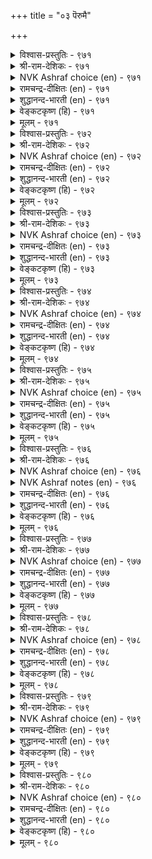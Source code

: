 +++
title = "०३ पॆरुमै"

+++


<details><summary>विश्वास-प्रस्तुतिः - ९७१</summary>

ऒळिऒरुवऱ्कु उळ्ळ वॆऱुक्कै इळिऒरुवऱ्कु  
अह्दिऱन्दु वाऴ्दुम् ऎनल्।       ९७१
</details>

<details><summary>श्री-राम-देशिकः - ९७१</summary>

अधिकारः ९८. महत्त्वम्  
लोके कस्यचिदुत्साहो महत्त्वमिति कथ्यते ।  
विनोत्साहं जीवनेच्छा महत्वाभाव उच्यते ॥ ९७१॥
</details>

<details><summary>NVK Ashraf choice (en) - ९७१</summary>

०९७१
Honour is to crave for excellence.
Dishonor is to say: “I shall live without it”.
(N.V.K. Ashraf)
</details>

<details><summary>रामचन्द्र-दीक्षितः (en) - ९७१</summary>

971 oḷioruvaṟku uḷḷa veṟukkai iḷioruvaṟku  
aḵtuiṟantu vāḻtum eṉal.

971\. The glory of life is to achieve greatness. The poverty of life is to be lost to all glory.  
</details>

<details><summary>शुद्धानन्द-भारती (en) - ९७१</summary>

1\. ஒளிஒருவற்கு உள்ள வெறுக்கை இளிஒருவற்கு  
அஃதிறந்து வாழ்தும் எனல்.  
A heart of courage lives in light  
Devoid of that one's life is night.        971  
</details>

<details><summary>वेङ्कटकृष्ण (हि) - ९७१</summary>

971
मानव को विख्याति दे, रहना सहित उमंग ।  
‘जीयेंगे उसके बिना’, है यों कथन कलक ॥
  </details>

<details><summary>मूलम् - ९७१</summary>

ऒळिऒरुवऱ्कु उळ्ळ वॆऱुक्कै इळिऒरुवऱ्कु  
अह्दिऱन्दु वाऴ्दुम् ऎनल्।       ९७१
</details>

<details><summary>विश्वास-प्रस्तुतिः - ९७२</summary>

पिऱप्पॊक्कुम् ऎल्ला उयिर्क्कुम् सिऱप्पॊव्वा  
सॆय्दॊऴिल् वेट्रुमै यान्।      ९७२
</details>

<details><summary>श्री-राम-देशिकः - ९७२</summary>

तुल्याः स्युर्जन्मना सर्वे किन्तु कर्मविभेदतः ।  
महत्त्वतदाभावौ तु भिन्नौ जीवेषु तिष्ठतः ॥ ९७२॥
</details>

<details><summary>NVK Ashraf choice (en) - ९७२</summary>

०९७२
By birth all men are equal. Differences in their action
Render their worth unequal.
(S. Maharajan)
</details>

<details><summary>रामचन्द्र-दीक्षितः (en) - ९७२</summary>

972 piṟappuokkum ellā uyirkkum ciṟappuovvā  
ceytoḻil vēṟṟumai yāṉ.

972\. It is not birth but deeds that mark men.  
</details>

<details><summary>शुद्धानन्द-भारती (en) - ९७२</summary>

2\. பிறப்பொக்கும் எல்லா உயிர்க்கும் சிறப்பொவ்வா  
செய்தொழில் வேற்றுமை யான்.  
All beings are the same in birth  
But work decides their varied worth.        972  
</details>

<details><summary>वेङ्कटकृष्ण (हि) - ९७२</summary>

972
सभी मनुज हैं जन्म से, होते एक समान ।  
गुण-विशेष फिर सम नहीं, कर्म-भेद से जान ॥
  </details>

<details><summary>मूलम् - ९७२</summary>

पिऱप्पॊक्कुम् ऎल्ला उयिर्क्कुम् सिऱप्पॊव्वा  
सॆय्दॊऴिल् वेट्रुमै यान्।      ९७२
</details>

<details><summary>विश्वास-प्रस्तुतिः - ९७३</summary>

मेलिरुन्दुम् मेलल्लार् मेलल्लर् कीऴिरुन्दुम्  
कीऴल्लार् कीऴल् लवर्।      ९७३
</details>

<details><summary>श्री-राम-देशिकः - ९७३</summary>

श्रेष्ठकर्म विन श्रेष्ठकृत्यात् सामान्योऽपि महान् भवेत् ।  
विना स्थानां श्रेष्ठकृत्यात् सामान्योऽपि महान् भवेत् ॥ ९७३॥
</details>

<details><summary>NVK Ashraf choice (en) - ९७३</summary>

०९७३
Neither the high-born who act low are high,
Nor the low-born who act high, low. *
(P.S. Sundaram)
</details>

<details><summary>रामचन्द्र-दीक्षितः (en) - ९७३</summary>

973 mēliruntum mēlallār mēlallar kīḻiruntum  
kīḻallār kīḻal lavar.

973\. One is not great because of one’s birth in a noble family; one is not low because of one’s low birth.  
</details>

<details><summary>शुद्धानन्द-भारती (en) - ९७३</summary>

3\. மேலிருந்தும் மேலல்லார் மேலல்லர் கீழிருந்தும்  
கீழல்லார் கீழல் லவர்.  
Ignoble high not high they are  
The noble low not low they fare.        973  
</details>

<details><summary>वेङ्कटकृष्ण (हि) - ९७३</summary>

973
छोटे नहिं होते बड़े, यद्यपि स्थिति है उच्च ।  
निचली स्थिति में भी बड़े, होते हैं नहिं तुच्छ ॥
  </details>

<details><summary>मूलम् - ९७३</summary>

मेलिरुन्दुम् मेलल्लार् मेलल्लर् कीऴिरुन्दुम्  
कीऴल्लार् कीऴल् लवर्।      ९७३
</details>

<details><summary>विश्वास-प्रस्तुतिः - ९७४</summary>

ऒरुमै मगळिरे पोलप् पॆरुमैयुम्  
तन्नैत्तान् कॊण्डॊऴुगिन् उण्डु।       ९७४
</details>

<details><summary>श्री-राम-देशिकः - ९७४</summary>

यस्त्वात्मानं सद्गुणाद्यैः रक्षन् जीवति मानवः ।  
महिमानं स विन्देत दृढचित्ता सती यथा ॥ ९७४॥
</details>

<details><summary>NVK Ashraf choice (en) - ९७४</summary>

०९७४
Even greatness, like a woman’s chastity,
Belongs only to him who guards himself.
(W.H. Drew and J. Lazarus)
</details>

<details><summary>रामचन्द्र-दीक्षितः (en) - ९७४</summary>

974 orumai makaḷirē pōlap perumaiyum  
taṉṉaittāṉ koṇṭuoḻukiṉ uṇṭu.

974\. Greatness springs from one’s own good conduct preserved like the sacred honour of a woman.  
</details>

<details><summary>शुद्धानन्द-भारती (en) - ९७४</summary>

4\. ஒருமை மகளிரே போலப் பெருமையும்  
தன்னைத்தான் கொண்டொழுகின் உண்டு.  
Greatness like woman's chastity  
Is guarded by self-varacity.        974  
</details>

<details><summary>वेङ्कटकृष्ण (हि) - ९७४</summary>

974
एक निष्ठ रहती हुई, नारी सती समान ।  
आत्म-संयमी जो रहा, उसका हो बहुमान ॥
  </details>

<details><summary>मूलम् - ९७४</summary>

ऒरुमै मगळिरे पोलप् पॆरुमैयुम्  
तन्नैत्तान् कॊण्डॊऴुगिन् उण्डु।       ९७४
</details>

<details><summary>विश्वास-प्रस्तुतिः - ९७५</summary>

पॆरुमै युडैयवर् आट्रुवार् आट्रिन्  
अरुमै उडैय सॆयल्।       ९७५
</details>

<details><summary>श्री-राम-देशिकः - ९७५</summary>

महत्त्वगुणसम्पन्नाः कर्तव्यं कार्यमुत्तमम् ।  
विहितेन पथा कर्तुं भवेयुः शक्तिशालिनः ॥ ९७५॥
</details>

<details><summary>NVK Ashraf choice (en) - ९७५</summary>

०९७५
If the great achieve anything,
It will be deeds rare in achievement. *
(P.S. Sundaram)
</details>

<details><summary>रामचन्द्र-दीक्षितः (en) - ९७५</summary>

975 perumai uṭaiyavar āṟṟuvār āṟṟiṉ  
arumai uṭaiya ceyal.

975\. Greatness achieves things difficult for others.  
</details>

<details><summary>शुद्धानन्द-भारती (en) - ९७५</summary>

5\. பெருமை உடையவர் ஆற்றுவார் ஆற்றின்  
அருமை உடைய செயல்.  
Great souls when their will is active  
Do mighty deeds rare to achieve.        975  
</details>

<details><summary>वेङ्कटकृष्ण (हि) - ९७५</summary>

975
जो जन महानुभव हैं, उनको है यह साध्य ।  
कर चुकना है रीति से, जो हैं कार्य असाध्य ॥
  </details>

<details><summary>मूलम् - ९७५</summary>

पॆरुमै युडैयवर् आट्रुवार् आट्रिन्  
अरुमै उडैय सॆयल्।       ९७५
</details>

<details><summary>विश्वास-प्रस्तुतिः - ९७६</summary>

सिऱियार् उणर्च्चियुळ् इल्लै पॆरियारैप्  
पेणिक् कॊळ् वेम् ऎन्नुम् नोक्कु।       ९७६
</details>

<details><summary>श्री-राम-देशिकः - ९७६</summary>

''महात्मनः पुरस्कृत्य यामस्तद्गतवर्त्मना'' ।  
इति न स्यान्मतिर्नीचेष्वात्मश्लाघापरेषु च ॥ ९७६॥
</details>

<details><summary>NVK Ashraf choice (en) - ९७६</summary>

०९७६
It is not in the nature of the small to have
That outlook of emulating the great. *
(S.M. Diaz)
</details>

<details><summary>NVK Ashraf notes (en) - ९७६</summary>

९७६. yama = God of Death.
</details>

<details><summary>रामचन्द्र-दीक्षितः (en) - ९७६</summary>

976 ciṟiyār uṇarcciyuḷ illai periyāraip  
pēṇikkoḷ vēmeṉṉum nōkku.

976\. Littleness feels no reverence for the great.  
</details>

<details><summary>शुद्धानन्द-भारती (en) - ९७६</summary>

6\. சிறியார் உணர்ச்சியுள் இல்லை பெரியாரைப்  
பேணிக்கொள் வேம்என்னும் நோக்கு.  
The petty-natured ones have not  
The mind to seek and befriend the great.        976  
</details>

<details><summary>वेङ्कटकृष्ण (हि) - ९७६</summary>

976
छोटों के मन में नहीं, होता यों सुविचार ।  
पावें गुण नर श्रेष्ठ का, कर उनका सत्कार ॥
  </details>

<details><summary>मूलम् - ९७६</summary>

सिऱियार् उणर्च्चियुळ् इल्लै पॆरियारैप्  
पेणिक् कॊळ् वेम् ऎन्नुम् नोक्कु।       ९७६
</details>

<details><summary>विश्वास-प्रस्तुतिः - ९७७</summary>

इऱप्पे पुरिन्द तॊऴिट्राम् सिऱप्पुन्दान्  
सीरल् लवर्गण् पडिन्।       ९७७
</details>

<details><summary>श्री-राम-देशिकः - ९७७</summary>

सज्जनार्हमहत्वाख्यगुणो विद्यादिवर्जितम् ।  
अस्थानपुरुषं प्राप्य तं कुर्याद् गर्वपूरितम् ॥ ९७७॥
</details>

<details><summary>NVK Ashraf choice (en) - ९७७</summary>

०९७७
If any distinction falls on the little minded,
Their insolence will know no bounds. *
(V.V.S. Aiyar)
</details>

<details><summary>रामचन्द्र-दीक्षितः (en) - ९७७</summary>

977 iṟappōr irunta toḻiṟṟām ciṟappuntāṉ  
cīral lavarkaṇ paṭiṉ.

977\. Littleness is proud of its virtues.  
</details>

<details><summary>शुद्धानन्द-भारती (en) - ९७७</summary>

7\. இறப்பே புரிந்த தொழிற்றாம் சிறப்புந்தான்  
சீரல் லவர்கட் படின்.  
The base with power and opulence  
Wax with deeds of insolence.        977  
</details>

<details><summary>वेङ्कटकृष्ण (हि) - ९७७</summary>

977
लगती है संपन्नता, जब ओछों के हाथ ।  
तब भी अत्याचार ही, करे गर्व के साथ ॥
  </details>

<details><summary>मूलम् - ९७७</summary>

इऱप्पे पुरिन्द तॊऴिट्राम् सिऱप्पुन्दान्  
सीरल् लवर्गण् पडिन्।       ९७७
</details>

<details><summary>विश्वास-प्रस्तुतिः - ९७८</summary>

पणियुमाम् ऎण्ड्रुम् पॆरुमै सिऱुमै  
अणियुमाम् तन्नै वियन्दु।       ९७८
</details>

<details><summary>श्री-राम-देशिकः - ९७८</summary>

महत्वगुणशीलास्तु भवन्ति विनयान्विताः ।  
तद्विहीना निजस्तोत्रकरणैकपरायणाः ॥ ९७८॥
</details>

<details><summary>NVK Ashraf choice (en) - ९७८</summary>

०९७८
The great are always humble,
And the small lost in self-admiration.
(P.S. Sundaram)
</details>

<details><summary>रामचन्द्र-दीक्षितः (en) - ९७८</summary>

978 paṇiyumām eṉṟum perumai ciṟumai  
aṇiyumām taṉṉai viyantu.

978\. Greatness is all humility; littleness is all arrogance.  
</details>

<details><summary>शुद्धानन्द-भारती (en) - ९७८</summary>

8\. பணியுமாம் என்றும் பெருமை சிறுமை  
அணியுமாம் தன்னை வியந்து.  
Greatness bends with modesty  
Meanness vaunts with vanity        978  
</details>

<details><summary>वेङ्कटकृष्ण (हि) - ९७८</summary>

978
है तो महानुभावता, विनयशील सब पर्व ।  
अहम्मन्य हो तुच्छता, करती है अति गर्व ॥
  </details>

<details><summary>मूलम् - ९७८</summary>

पणियुमाम् ऎण्ड्रुम् पॆरुमै सिऱुमै  
अणियुमाम् तन्नै वियन्दु।       ९७८
</details>

<details><summary>विश्वास-प्रस्तुतिः - ९७९</summary>

पॆरुमै पॆरुमिदम् इन्मै सिऱुमै  
पॆरुमिदम् ऊर्न्दु विडल्।      ९७९
</details>

<details><summary>श्री-राम-देशिकः - ९७९</summary>

गार्वभावो महत्त्वस्य लक्षणं सति कारणे ।  
निष्कारणमहङ्कारवत्ता नीचत्वलक्षणम् ॥ ९७९॥
</details>

<details><summary>NVK Ashraf choice (en) - ९७९</summary>

०९७९
The great are never puffed up,
While the small are inordinately proud. *
(P.S. Sundaram)
</details>

<details><summary>रामचन्द्र-दीक्षितः (en) - ९७९</summary>

979 perumai perumitam iṉmai ciṟumai  
perumitam ūrntu viṭal.

979\. Greatness is not conscious of its worth. Littleness is rooted in pride.  
</details>

<details><summary>शुद्धानन्द-भारती (en) - ९७९</summary>

9\. பெருமை பெருமிதம் இன்மை சிறுமை  
பெருமிதம் ஊர்ந்து விடல்.  
Greatness is free from insolence  
Littleness swells with that offence.        979  
</details>

<details><summary>वेङ्कटकृष्ण (हि) - ९७९</summary>

979
अहम्मन्यता-हीनता, है महानता बान ।  
अहम्मन्यता-सींव ही, ओछापन है जान ॥
  </details>

<details><summary>मूलम् - ९७९</summary>

पॆरुमै पॆरुमिदम् इन्मै सिऱुमै  
पॆरुमिदम् ऊर्न्दु विडल्।      ९७९
</details>

<details><summary>विश्वास-प्रस्तुतिः - ९८०</summary>

अट्रम् मऱैक्कुम् पॆरुमै सिऱुमैदान्  
कुट्रमे कूऱि विडुम्।       ९८०
</details>

<details><summary>श्री-राम-देशिकः - ९८०</summary>

महान्तः परदोषाणां दर्शने विमुखाः किल ।  
अधमाः परदोषैकदर्शने नितरां प्रियाः ॥ ९८०॥
</details>

<details><summary>NVK Ashraf choice (en) - ९८०</summary>

०९८०
The great hide others' faults.
Only the small talk of nothing else.
(P.S. Sundaram)
</details>

<details><summary>रामचन्द्र-दीक्षितः (en) - ९८०</summary>

980 aṟṟam maṟaikkum perumai ciṟumaitāṉ  
kuṟṟamē kūṟi viṭum.

980\. Greatness hides the faults of others; littleness trumpets their faults alone.  
</details>

<details><summary>शुद्धानन्द-भारती (en) - ९८०</summary>

10\. அற்றம் மறைக்கும் பெருமை சிறுமைதான்  
குற்றமே கூறி விடும்.  
Weakness of others greatness screens  
Smallness defects alone proclaims.        980  
</details>

<details><summary>वेङ्कटकृष्ण (हि) - ९८०</summary>

980
दोषों को देना छिपा, है महानता-भाव ।  
दोषों की ही घोषणा, है तुच्छत- स्वभाव ॥
  </details>

<details><summary>मूलम् - ९८०</summary>

अट्रम् मऱैक्कुम् पॆरुमै सिऱुमैदान्  
कुट्रमे कूऱि विडुम्।       ९८०
</details>
